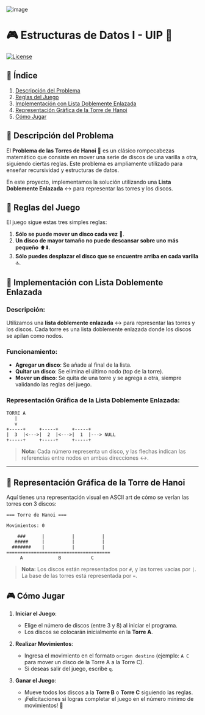 ![image](https://github.com/user-attachments/assets/cacb577c-e13e-46ba-8707-ff3a56ed26c4)

# 🎮 **Estructuras de Datos I - UIP** 🧠

[![License](https://img.shields.io/badge/License-MIT-blue)](https://opensource.org/licenses/MIT)


## 📑 **Índice**

1. [Descripción del Problema](#-descripción-del-problema)
2. [Reglas del Juego](#-reglas-del-juego)
3. [Implementación con Lista Doblemente Enlazada](#-implementación-con-lista-doblemente-enlazada)
4. [Representación Gráfica de la Torre de Hanoi](#-representación-gráfica-de-la-torre-de-hanoi)
5. [Cómo Jugar](#-cómo-jugar)

## 🤔 **Descripción del Problema**

El **Problema de las Torres de Hanoi** 🏰 es un clásico rompecabezas matemático que consiste en mover una serie de discos de una varilla a otra, siguiendo ciertas reglas. Este problema es ampliamente utilizado para enseñar recursividad y estructuras de datos.

En este proyecto, implementamos la solución utilizando una **Lista Doblemente Enlazada** ↔️ para representar las torres y los discos.

## 📜 **Reglas del Juego**

El juego sigue estas tres simples reglas:

1. **Sólo se puede mover un disco cada vez** 🔄.
2. **Un disco de mayor tamaño no puede descansar sobre uno más pequeño** ⬆️⬇️.
3. **Sólo puedes desplazar el disco que se encuentre arriba en cada varilla** 🔝.

## 🔗 **Implementación con Lista Doblemente Enlazada**

### Descripción:
Utilizamos una **lista doblemente enlazada** ↔️ para representar las torres y los discos. Cada torre es una lista doblemente enlazada donde los discos se apilan como nodos.

### Funcionamiento:
- **Agregar un disco**: Se añade al final de la lista.
- **Quitar un disco**: Se elimina el último nodo (top de la torre).
- **Mover un disco**: Se quita de una torre y se agrega a otra, siempre validando las reglas del juego.

### Representación Gráfica de la Lista Doblemente Enlazada:

```
TORRE A
   |
   v
+-----+     +-----+     +-----+
|  3  |<--->|  2  |<--->|  1  |---> NULL
+-----+     +-----+     +-----+
```

> **Nota:** Cada número representa un disco, y las flechas indican las referencias entre nodos en ambas direcciones ↔️.

---

## 🏰 **Representación Gráfica de la Torre de Hanoi**

Aquí tienes una representación visual en ASCII art de cómo se verían las torres con 3 discos:

```
=== Torre de Hanoi ===

Movimientos: 0

    ###      |          |          |
   #####     |          |          |
  #######    |          |          |
======================================
     A             B           C  

```

> **Nota:** Los discos están representados por `#`, y las torres vacías por `|`. La base de las torres está representada por `=`.

## 🎮 **Cómo Jugar**

1. **Iniciar el Juego**:
   - Elige el número de discos (entre 3 y 8) al iniciar el programa.
   - Los discos se colocarán inicialmente en la **Torre A**.

2. **Realizar Movimientos**:
   - Ingresa el movimiento en el formato `origen destino` (ejemplo: `A C` para mover un disco de la Torre A a la Torre C).
   - Si deseas salir del juego, escribe `q`.

3. **Ganar el Juego**:
   - Mueve todos los discos a la **Torre B** o **Torre C** siguiendo las reglas.
   - ¡Felicitaciones si logras completar el juego en el número mínimo de movimientos! 🎉

